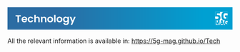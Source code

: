 <img src="/assets/images/Banner_Tech.png" /> 

All the relevant information is available in: https://5g-mag.github.io/Tech
